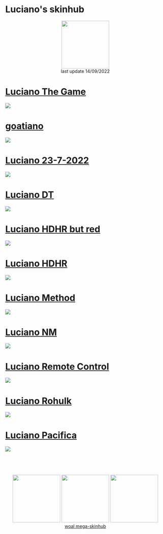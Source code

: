 # Luciano's skinhub
<p align="center">
<a href="https://osu.ppy.sh/users/11604978">
  <img src="https://a.ppy.sh/11604978"  
       width="150"
       height="150"></a>
<br>
last update 14/09/2022
</p>

# [Luciano The Game](https://github.com/rudjx3/skins/raw/main/luciano/Luciano%20The%20Game.osk)
![](https://cdn.discordapp.com/attachments/998327846068035626/1019694450408161411/Luciano_The_Game.jpg)

# [goatiano](https://github.com/rudjx3/skins/raw/main/luciano/goatiano.osk)
![](https://cdn.discordapp.com/attachments/998327846068035626/1019694450865352774/goatiano.jpg)

# [Luciano 23-7-2022](https://github.com/rudjx3/skins/raw/main/luciano/Luciano%2023-7-2022.osk)
![](https://cdn.discordapp.com/attachments/998327846068035626/1019694451439964251/Luciano_23-7-2022.jpg)

# [Luciano DT](https://github.com/rudjx3/skins/raw/main/luciano/Luciano%20DT.osk)
![](https://cdn.discordapp.com/attachments/998327846068035626/1019694451964248115/Luciano_DT.jpg)

# [Luciano HDHR but red](https://github.com/rudjx3/skins/raw/main/luciano/Luciano%20HDHR%20but%20red.osk)
![](https://cdn.discordapp.com/attachments/998327846068035626/1019694452413042688/Luciano_HDHR_but_red.jpg)

# [Luciano HDHR](https://github.com/rudjx3/skins/raw/main/luciano/Luciano%20HDHR.osk)
![](https://cdn.discordapp.com/attachments/998327846068035626/1019694452777951252/Luciano_HDHR.jpg)

# [Luciano Method](https://github.com/rudjx3/skins/raw/main/luciano/Luciano%20Method.osk)
![](https://cdn.discordapp.com/attachments/998327846068035626/1019694453214171199/Luciano_Method.jpg)

# [Luciano NM](https://github.com/rudjx3/skins/raw/main/luciano/Luciano%20NM.osk)
![](https://cdn.discordapp.com/attachments/998327846068035626/1019694453545513040/Luciano_NM.jpg)

# [Luciano Remote Control](https://github.com/rudjx3/skins/raw/main/luciano/Luciano%20Remote%20Control.osk)
![](https://cdn.discordapp.com/attachments/998327846068035626/1019694453918793779/Luciano_Remote_Control.jpg)

# [Luciano Rohulk](https://github.com/rudjx3/skins/raw/main/luciano/Luciano%20Rohulk.osk)
![](https://cdn.discordapp.com/attachments/998327846068035626/1019694454241763389/Luciano_Rohulk.jpg)

# [Luciano Pacifica](https://github.com/rudjx3/skins/raw/main/luciano/Luciano%20Pacifica.osk)
![](https://cdn.discordapp.com/attachments/998327846068035626/1019694471052542023/Lucinia_Pacifica.jpg)

#
<p align="center">
  <br></br>
  <a href="https://www.twitch.tv/heisenberg_gaming93">
  <img src="https://i.imgur.com/HM030lk.png" 
       width="150" 
       height="150"></a>
  <a href="https://www.youtube.com/c/lucianodokoru">
  <img src="https://i.imgur.com/YWbDUUy.png"  
       width="150" 
       height="150"></a>
  <a href="https://twitter.com/lucianodokoru">
  <img src="https://i.imgur.com/PUQ5uWf.png" 
       width="150" 
       height="150"></a>
  <br>
  <a href="README.md">woal mega-skinhub</a>
 </p>
